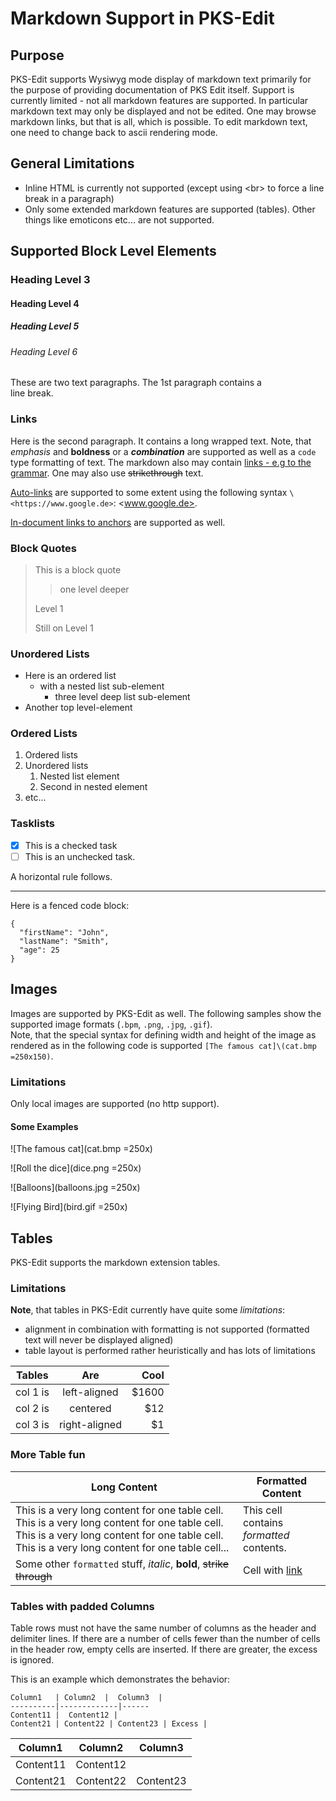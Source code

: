 # Markdown Support in PKS-Edit

## Purpose

PKS-Edit supports Wysiwyg mode display of markdown text primarily for the purpose of providing documentation of PKS Edit itself.
Support is currently limited - not all markdown features are supported. In particular markdown text may only be displayed and not
be edited. One may browse markdown links, but that is all, which is possible. To edit markdown text, one need to change back to
ascii rendering mode.

## General Limitations

- Inline HTML is currently not supported (except using \<br> to force a line break in a paragraph)
- Only some extended markdown features are supported (tables). Other things like emoticons etc... are not supported.

## Supported Block Level Elements

### Heading Level 3

#### Heading Level 4

##### Heading Level 5

###### Heading Level 6

These are two text paragraphs. The 1st paragraph contains a <br> line break.

### Links

Here is the second paragraph. It contains a long wrapped text. Note, that *emphasis* and __boldness__ or a ***combination*** are supported as well as a `code` 
type formatting of text. The markdown also may contain [links - e.g to the grammar](manual/grammar.md). One may also use ~~strikethrough~~ text.

[Auto-links](https://github.github.com/gfm/#autolinks) are supported to some extent using the following syntax `\<https://www.google.de>`: <www.google.de>.

[In-document links to anchors](#image-support "this brings you to the images") are supported as well.

### Block Quotes

> This is a block quote
> 
>> one level deeper
>
> Level 1
>
> Still on Level 1

### Unordered Lists

+ Here is an ordered list
  + with a nested list sub-element
    + three level deep list sub-element
+ Another top level-element

### Ordered Lists

1. Ordered lists
2. Unordered lists
   1. Nested list element
   2. Second in nested element 
3. etc...

### Tasklists

- [x] This is a checked task
- [ ] This is an unchecked task.

A horizontal rule follows.

---

Here is a fenced code block:

```
{
  "firstName": "John",
  "lastName": "Smith",
  "age": 25
}
```

## Images

Images are supported by PKS-Edit as well. The following samples show the supported image formats (`.bpm`, `.png`, `.jpg`, `.gif`).<br> 
Note, that the special syntax for defining width and height of the image as rendered as in the following code is supported `[The famous cat]\(cat.bmp =250x150)`.

### Limitations

Only local images are supported (no http support).

#### Some Examples


![The famous cat](cat.bmp =250x)

![Roll the dice](dice.png =250x)

![Balloons](balloons.jpg =250x)

![Flying Bird](bird.gif =250x)


## Tables

PKS-Edit supports the markdown extension tables. 

### Limitations

**Note**, that tables in PKS-Edit currently have quite some _limitations_:

- alignment in combination with formatting is not supported (formatted text will never be displayed aligned)
- table layout is performed rather heuristically and has lots of limitations
  
| Tables   |      Are      |  Cool |
|----------|:-------------:|------:|
| col 1 is |  left-aligned | $1600 |
| col 2 is |    centered   |   $12 |
| col 3 is | right-aligned |    $1 |
	
### More Table fun

| Long Content  | Formatted Content |
|----------|-------------|
| This is a very long content for one table cell. This is a very long content for one table cell. This is a very long content for one table cell. This is a very long content for one table cell... | This cell contains _formatted_ contents. |
| Some other `formatted` stuff, *italic*, **bold**, ~~strike through~~ | Cell with [link](manual/grammar.md) |

### Tables with padded Columns

Table rows must not have the same number of columns as the header and delimiter lines. If there are a number of cells fewer than the number of cells in the header row, empty cells are inserted. If there are greater, the excess is ignored.

This is an example which demonstrates the behavior:

```
Column1   | Column2  |  Column3  |
----------|-------------|------
Content11 |  Content12 | 
Content21 | Content22 | Content23 | Excess |
```
Column1   | Column2  |  Column3  |
----------|-------------|------
Content11 |  Content12 | 
Content21 | Content22 | Content23 | Excess |




